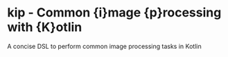 # kip - Common {i}mage {p}rocessing with {K}otlin


A concise DSL to perform common image processing tasks in Kotlin
